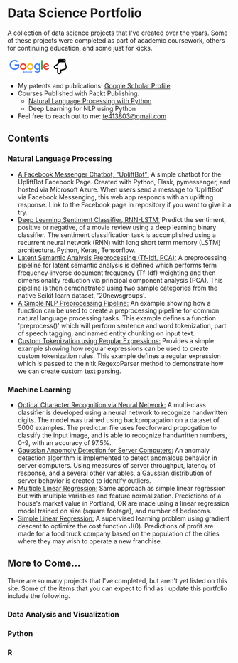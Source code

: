 # Data Science Portfolio

A collection of data science projects that I've created over the years. Some of these projects were completed as part of academic coursework, others for continuing education, and some just for kicks.

<img src="https://github.com/edwardsta/Data-Science-Portfolio/blob/master/Google_Scholar_logo_2015.png" width="98" height="37"/> <img src="https://github.com/edwardsta/Data-Science-Portfolio/blob/master/120px-Hand_down_font_awesome.png" width="35" height="35"/>
* My patents and publications: [Google Scholar Profile](https://scholar.google.com/citations?hl=en&user=TU6NdvoAAAAJ&view_op=list_works&gmla=AJsN-F7ZKzVe_EYhbPFninBgw6kF0HaIMBTuVGlO6zvPxempxA3Ot8dbo3GMfIiLivoDkaqLDRDpk6qOqAoxmpvaD0yGbtoGNtitf3izC2JjYw87Ao1H2KO01-kuWWDa-W3pCVRPK16ymFk59n4NT6nUmjwBxer00xEQQBtSfEFLBHMpacdQbJ3FJmtnIr6lCojDP_DQ2S0R&sciund=3997793742447824371)
* Courses Published with Packt Publishing:
  * [Natural Language Processing with Python](https://www.packtpub.com/big-data-and-business-intelligence/natural-language-processing-python-video)
  * Deep Learning for NLP using Python
* Feel free to reach out to me: te413803@gmail.com

## Contents

### Natural Language Processing
* [A Facebook Messenger Chatbot, "UpliftBot":](https://github.com/edwardsta/UpliftBot) A simple chatbot for the UpliftBot Facebook Page. Created with Python, Flask, pymessenger, and hosted via Microsoft Azure. When users send a message to 'UpliftBot' via Facebook Messenging, this web app responds with an uplifting response. Link to the Facebook page in repository if you want to give it a try.
* [Deep Learning Sentiment Classifier, RNN-LSTM:](https://github.com/edwardsta/sentiment-classifier-rnn-lstm) Predict the sentiment, positive or negative, of a movie review using a deep learning binary classifier. The sentiment classification task is accomplished using a recurrent neural network (RNN) with long short term memory (LSTM) architecture. Python, Keras, Tensorflow.
* [Latent Semantic Analysis Preprocessing (Tf-Idf, PCA):](https://github.com/edwardsta/latent-semantic-analysis) A preprocessing pipeline for latent semantic analysis is defined which performs term frequency-inverse document frequency (Tf-Idf) weighting and then dimensionality reduction via principal component analysis (PCA). This pipeline is then demonstrated using two sample categories from the native Scikit learn dataset, '20newsgroups'.
* [A Simple NLP Preprocessing Pipeline:](https://github.com/edwardsta/simple-nlp-pipeline) An example showing how a function can be used to create a preprocessing pipeline for common natural language processing tasks. This example defines a function 'preprocess()' which will perform sentence and word tokenization, part of speech tagging, and named entity chunking on input text.
* [Custom Tokenization using Regular Expressions:](https://github.com/edwardsta/tokenization-regular-expressions) Provides a simple example showing how regular expressions can be used to create custom tokenization rules. This example defines a regular expression which is passed to the nltk.RegexpParser method to demonstrate how we can create custom text parsing.

### Machine Learning
* [Optical Character Recognition via Neural Network:](https://github.com/edwardsta/optical-character-recognition) A multi-class classifier is developed using a neural network to recognize handwritten digits. The model was trained using backpropagation on a dataset of 5000 examples. The predict.m file uses feedforward propogation to classify the input image, and is able to recognize handwritten numbers, 0-9, with an accuracy of 97.5%.
* [Gaussian Anaomoly Detection for Server Computers:](https://github.com/edwardsta/gaussian-anomoly-detection) An anomaly detection algorithm is implemented to detect anomalous behavior in server computers. Using measures of server throughput, latency of response, and a several other variables, a Gaussian distribution of server behavior is created to identify outliers.
* [Multiple Linear Regression:](https://github.com/edwardsta/multiple-linear-regression) Same approach as simple linear regression but with multiple variables and feature normalization. Predictions of a house's market value in Portland, OR are made using a linear regression model trained on size (square footage), and number of bedrooms.
* [Simple Linear Regression:](https://github.com/edwardsta/simple-linear-regression) A supervised learning problem using gradient descent to optimize the cost function J(θ). Predictions of profit are made for a food truck company based on the population of the cities where they may wish to operate a new franchise.

## More to Come...
There are so many projects that I've completed, but aren't yet listed on this site. Some of the items that you can expect to find as I update this portfolio include the following.

### Data Analysis and Visualization
### Python
### R 
